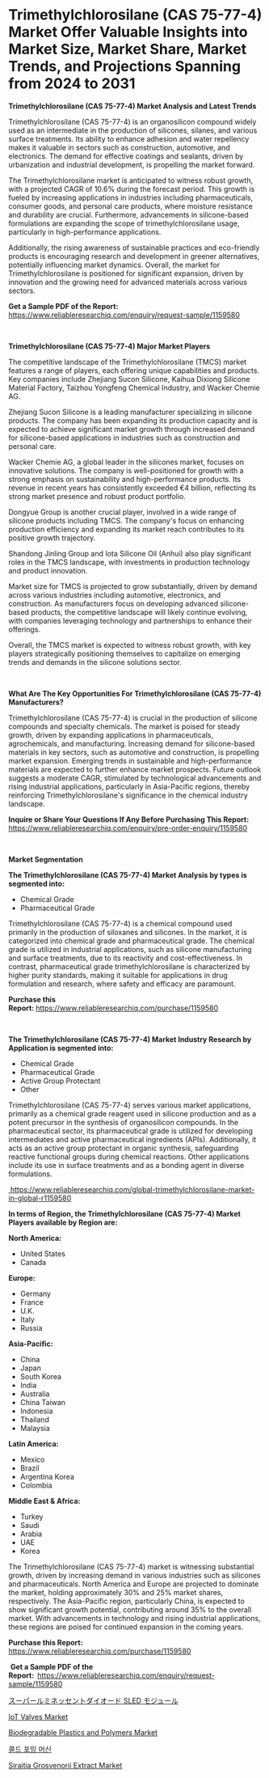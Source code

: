<p><h1>Trimethylchlorosilane (CAS 75-77-4) Market Offer Valuable Insights into Market Size, Market Share, Market Trends, and Projections Spanning from 2024 to 2031</h1></p><p><strong>Trimethylchlorosilane (CAS 75-77-4) Market Analysis and Latest Trends</strong></p>
<p><p>Trimethylchlorosilane (CAS 75-77-4) is an organosilicon compound widely used as an intermediate in the production of silicones, silanes, and various surface treatments. Its ability to enhance adhesion and water repellency makes it valuable in sectors such as construction, automotive, and electronics. The demand for effective coatings and sealants, driven by urbanization and industrial development, is propelling the market forward.</p><p>The Trimethylchlorosilane market is anticipated to witness robust growth, with a projected CAGR of 10.6% during the forecast period. This growth is fueled by increasing applications in industries including pharmaceuticals, consumer goods, and personal care products, where moisture resistance and durability are crucial. Furthermore, advancements in silicone-based formulations are expanding the scope of trimethylchlorosilane usage, particularly in high-performance applications.</p><p>Additionally, the rising awareness of sustainable practices and eco-friendly products is encouraging research and development in greener alternatives, potentially influencing market dynamics. Overall, the market for Trimethylchlorosilane is positioned for significant expansion, driven by innovation and the growing need for advanced materials across various sectors.</p></p>
<p><strong>Get a Sample PDF of the Report:&nbsp;</strong> <a href="https://www.reliableresearchiq.com/enquiry/request-sample/1159580">https://www.reliableresearchiq.com/enquiry/request-sample/1159580</a></p>
<p>&nbsp;</p>
<p><strong>Trimethylchlorosilane (CAS 75-77-4) Major Market Players</strong></p>
<p><p>The competitive landscape of the Trimethylchlorosilane (TMCS) market features a range of players, each offering unique capabilities and products. Key companies include Zhejiang Sucon Silicone, Kaihua Dixiong Silicone Material Factory, Taizhou Yongfeng Chemical Industry, and Wacker Chemie AG.</p><p>Zhejiang Sucon Silicone is a leading manufacturer specializing in silicone products. The company has been expanding its production capacity and is expected to achieve significant market growth through increased demand for silicone-based applications in industries such as construction and personal care.</p><p>Wacker Chemie AG, a global leader in the silicones market, focuses on innovative solutions. The company is well-positioned for growth with a strong emphasis on sustainability and high-performance products. Its revenue in recent years has consistently exceeded €4 billion, reflecting its strong market presence and robust product portfolio.</p><p>Dongyue Group is another crucial player, involved in a wide range of silicone products including TMCS. The company's focus on enhancing production efficiency and expanding its market reach contributes to its positive growth trajectory.</p><p>Shandong Jinling Group and Iota Silicone Oil (Anhui) also play significant roles in the TMCS landscape, with investments in production technology and product innovation. </p><p>Market size for TMCS is projected to grow substantially, driven by demand across various industries including automotive, electronics, and construction. As manufacturers focus on developing advanced silicone-based products, the competitive landscape will likely continue evolving, with companies leveraging technology and partnerships to enhance their offerings.</p><p>Overall, the TMCS market is expected to witness robust growth, with key players strategically positioning themselves to capitalize on emerging trends and demands in the silicone solutions sector.</p></p>
<p>&nbsp;</p>
<p><strong>What Are The Key Opportunities For Trimethylchlorosilane (CAS 75-77-4) Manufacturers?</strong></p>
<p><p>Trimethylchlorosilane (CAS 75-77-4) is crucial in the production of silicone compounds and specialty chemicals. The market is poised for steady growth, driven by expanding applications in pharmaceuticals, agrochemicals, and manufacturing. Increasing demand for silicone-based materials in key sectors, such as automotive and construction, is propelling market expansion. Emerging trends in sustainable and high-performance materials are expected to further enhance market prospects. Future outlook suggests a moderate CAGR, stimulated by technological advancements and rising industrial applications, particularly in Asia-Pacific regions, thereby reinforcing Trimethylchlorosilane's significance in the chemical industry landscape.</p></p>
<p><strong>Inquire or Share Your Questions If Any Before Purchasing This Report:</strong> <a href="https://www.reliableresearchiq.com/enquiry/pre-order-enquiry/1159580">https://www.reliableresearchiq.com/enquiry/pre-order-enquiry/1159580</a></p>
<p>&nbsp;</p>
<p><strong>Market Segmentation</strong></p>
<p><strong>The Trimethylchlorosilane (CAS 75-77-4) Market Analysis by types is segmented into:</strong></p>
<p><ul><li>Chemical Grade</li><li>Pharmaceutical Grade</li></ul></p>
<p><p>Trimethylchlorosilane (CAS 75-77-4) is a chemical compound used primarily in the production of siloxanes and silicones. In the market, it is categorized into chemical grade and pharmaceutical grade. The chemical grade is utilized in industrial applications, such as silicone manufacturing and surface treatments, due to its reactivity and cost-effectiveness. In contrast, pharmaceutical grade trimethylchlorosilane is characterized by higher purity standards, making it suitable for applications in drug formulation and research, where safety and efficacy are paramount.</p></p>
<p><strong>Purchase this Report:&nbsp;</strong><a href="https://www.reliableresearchiq.com/purchase/1159580">https://www.reliableresearchiq.com/purchase/1159580</a></p>
<p>&nbsp;</p>
<p><strong>The Trimethylchlorosilane (CAS 75-77-4) Market Industry Research by Application is segmented into:</strong></p>
<p><ul><li>Chemical Grade</li><li>Pharmaceutical Grade</li><li>Active Group Protectant</li><li>Other</li></ul></p>
<p><p>Trimethylchlorosilane (CAS 75-77-4) serves various market applications, primarily as a chemical grade reagent used in silicone production and as a potent precursor in the synthesis of organosilicon compounds. In the pharmaceutical sector, its pharmaceutical grade is utilized for developing intermediates and active pharmaceutical ingredients (APIs). Additionally, it acts as an active group protectant in organic synthesis, safeguarding reactive functional groups during chemical reactions. Other applications include its use in surface treatments and as a bonding agent in diverse formulations.</p></p>
<p><a href="https://www.reliableresearchiq.com/global-trimethylchlorosilane-market-in-global-r1159580">&nbsp;https://www.reliableresearchiq.com/global-trimethylchlorosilane-market-in-global-r1159580</a></p>
<p><strong>In terms of Region, the Trimethylchlorosilane (CAS 75-77-4) Market Players available by Region are:</strong></p>
<p>
    <p> <strong> North America: </strong>
        <ul>
            <li>United States</li>
            <li>Canada</li>
        </ul>
        </p> 
    <p> <strong> Europe: </strong>
        <ul>
            <li>Germany</li>
            <li>France</li>
            <li>U.K.</li>
            <li>Italy</li>
            <li>Russia</li>
        </ul>
        </p> 
    <p> <strong> Asia-Pacific: </strong>
        <ul>
            <li>China</li>
            <li>Japan</li>
            <li>South Korea</li>
            <li>India</li>
            <li>Australia</li>
            <li>China Taiwan</li>
            <li>Indonesia</li>
            <li>Thailand</li>
            <li>Malaysia</li>
        </ul>
        </p> 
    <p> <strong> Latin America: </strong>
        <ul>
            <li>Mexico</li>
            <li>Brazil</li>
            <li>Argentina Korea</li>
            <li>Colombia</li>
        </ul>
        </p> 
    <p> <strong> Middle East & Africa: </strong>
        <ul>
            <li>Turkey</li>
            <li>Saudi</li>
            <li>Arabia</li>
            <li>UAE</li>
            <li>Korea</li>
        </ul>
    </p>
    </p>
<p><p>The Trimethylchlorosilane (CAS 75-77-4) market is witnessing substantial growth, driven by increasing demand in various industries such as silicones and pharmaceuticals. North America and Europe are projected to dominate the market, holding approximately 30% and 25% market shares, respectively. The Asia-Pacific region, particularly China, is expected to show significant growth potential, contributing around 35% to the overall market. With advancements in technology and rising industrial applications, these regions are poised for continued expansion in the coming years.</p></p>
<p><strong>Purchase this Report: </strong><a href="https://www.reliableresearchiq.com/purchase/1159580">https://www.reliableresearchiq.com/purchase/1159580</a></p>
<p>&nbsp;<strong>Get a Sample PDF of the Report:&nbsp;&nbsp;</strong><a href="https://www.reliableresearchiq.com/enquiry/request-sample/1159580">https://www.reliableresearchiq.com/enquiry/request-sample/1159580</a></p>
<p><strong></strong></p>
<p><p><a href="https://medium.com/@bradomar67/superluminescent-diodes-sled-modules-market-%E3%81%AF-%E3%82%B3%E3%82%B9%E3%83%88%E7%AE%A1%E7%90%86%E3%81%A8%E5%8A%B9%E7%8E%87%E5%90%91%E4%B8%8A%E3%82%92%E5%84%AA%E5%85%88%E3%81%97%E3%81%BE%E3%81%99-%E3%81%95%E3%82%89%E3%81%AB-%E5%A0%B1%E5%91%8A%E6%9B%B8%E3%81%AF%E5%B8%82%E5%A0%B4%E3%81%AE%E9%9C%80%E8%A6%81%E9%9D%A2%E3%81%A8%E4%BE%9B%E7%B5%A6%E9%9D%A2%E3%81%AE%E4%B8%A1%E6%96%B9%E3%82%92%E3%82%AB%E3%83%90%E3%83%BC%E3%81%97%E3%81%A6%E3%81%84%E3%81%BE%E3%81%99-7218fc276f0c">スーパールミネッセントダイオード SLED モジュール</a></p><p><a href="https://www.linkedin.com/pulse/iot-valves-market-global-share-ranking-overall-sales-demand-hmwgc?trackingId=dbdJFMkhRlCNuw8SMsR1uQ%3D%3D">IoT Valves Market</a></p><p><a href="https://issuu.com/reportprime-2/docs/biodegradable-plastics-and-polymers_b8eac5dedfeea2">Biodegradable Plastics and Polymers Market</a></p><p><a href="https://github.com/laholand/Market-Research-Report-List-6/blob/main/637430012151.md">콜드 포밍 머신</a></p><p><a href="https://issuu.com/reportprime-2/docs/siraitia-grosvenorii-extract-market_d065da7ffe4ce2">Siraitia Grosvenorii Extract Market</a></p></p>